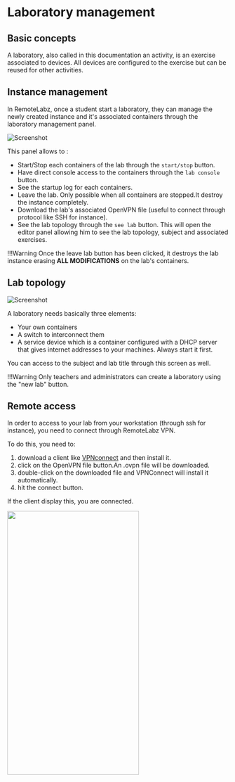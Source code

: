# Laboratory management

## Basic concepts

A laboratory, also called in this documentation an activity, is an exercise associated to devices. All devices are configured to the exercise but can be reused for other activities.

## Instance management

In RemoteLabz, once a student start a laboratory, they can manage the newly created instance and it's associated containers through the laboratory management panel.

![Screenshot](/images/Students/Students_Lab.png)

This panel allows to :

 - Start/Stop each containers of the lab through the `start/stop` button.
 - Have direct console access to the containers through the `lab console` button.
 - See the startup log for each containers.
 - Leave the lab. Only possible when all containers are stopped.It destroy the instance completely.
 - Download the lab's associated OpenVPN file (useful to connect through protocol like SSH for instance).
 - See the lab topology through the `see lab` button. This will open the editor panel allowing him to see the lab topology, subject and associated exercises.

!!!Warning
     Once the leave lab button has been clicked, it destroys the lab instance erasing **ALL MODIFICATIONS** on the lab's containers.

## Lab topology

![Screenshot](/images/Students/labtopology.png)

A laboratory needs basically three elements:

 - Your own containers
 - A switch to interconnect them 
 - A service device which is a container configured with a DHCP server that gives internet addresses to your machines. Always start it first.

You can access to the subject and lab title through this screen as well.
 
!!!Warning
    Only teachers and administrators can create a laboratory using the "new lab" button.

##  Remote access

In order to  access to your lab from your workstation (through ssh for instance), you need to connect through RemoteLabz VPN.

To do this, you need to:

1. download a client like <a href="https://openvpn.net/client/">VPNconnect</a> and then install it.
2. click on the OpenVPN file button.An .ovpn file will be downloaded.
3. double-click on the downloaded file and VPNConnect will install it automatically.
4. hit the connect button.

If the client display this, you are connected.

<img src="/images/Students/VPN_Connect.png" height=600px width=300px>




